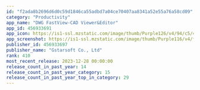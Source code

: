 ```yaml
---
id: "f2ada8b2696d6d0c59d1846ca55adbd7a04ce70407aa8341a52e55a76a58cd09"
category: "Productivity"
app_name: "DWG FastView-CAD Viewer&Editor"
app_id: 456933691
app_icon: https://is1-ssl.mzstatic.com/image/thumb/Purple126/v4/94/c5/40/94c54036-aa5d-e2ae-cef5-1a2fdef0a4e1/AppIcon-0-0-1x_U007emarketing-0-10-0-85-220.png/1024x1024bb.png
app_screenshot: https://is1-ssl.mzstatic.com/image/thumb/Purple116/v4/fb/a6/83/fba683d8-63bc-33f9-2a5c-dade0fe8289e/cc0780b9-2d2c-4b27-ab84-4b1ff5e458dc_6.5_1_Viewer__U0026_Editor.png/1284x2778bb.png
publisher_id: 456933697
publisher_name: "Gstarsoft Co., Ltd"
rank: 410
most_recent_release: 2023-12-28 00:00:00
release_count_in_past_year: 14
release_count_in_past_year_category: 15
release_count_in_past_year_top_in_category: 29
---
```

